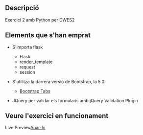 ## Descripció

Exercici 2 amb Python per DWES2

## Elements que s'han emprat

- S'importa flask
    - Flask
    - render_template
    - request
    - session

- S'utilitza la darrera versió de Bootstrap, la 5.0 
    - [Bootstrap Tabs](https://getbootstrap.com/docs/5.0/components/navs-tabs/#javascript-behavior)

- JQuery per validar els formularis amb jQuery Validation Plugin

## Veure l'exercici en funcionament

Live Preview[Anar-hi](https://python.aleaparicio.es/reservas-flask-python)